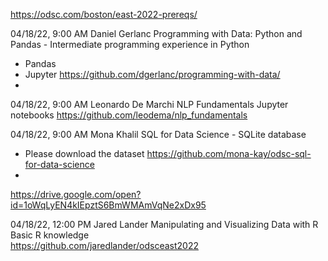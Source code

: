 

https://odsc.com/boston/east-2022-prereqs/

04/18/22, 9:00 AM	Daniel Gerlanc	Programming with Data: Python and Pandas	- Intermediate programming experience in Python
- Pandas
- Jupyter
https://github.com/dgerlanc/programming-with-data/
- 
04/18/22, 9:00 AM	Leonardo De Marchi	NLP Fundamentals	Jupyter notebooks	https://github.com/leodema/nlp_fundamentals

04/18/22, 9:00 AM	Mona Khalil	SQL for Data Science	- SQLite database
- Please download the dataset
https://github.com/mona-kay/odsc-sql-for-data-science
- 
https://drive.google.com/open?id=1oWqLyEN4kIEpztS6BmWMAmVqNe2xDx95

04/18/22, 12:00 PM	Jared Lander	Manipulating and Visualizing Data with R	Basic R knowledge	
https://github.com/jaredlander/odsceast2022

